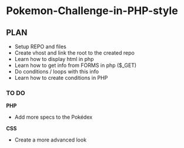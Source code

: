 # Pokemon-Challenge-in-PHP-style

## PLAN

* Setup REPO and files  
* Create vhost and link the root to the created repo  
* Learn how to display html in php  
* Learn how to get info from FORMS in php ($_GET)  
* Do conditions / loops with this info  
* Learn how to create conditions in PHP  


### TO DO

**PHP**

* Add more specs to the Pokédex

**CSS**

* Create a more advanced look